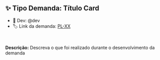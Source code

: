 ## ✨ Tipo Demanda: Título Card

- 🧟 Dev: @dev
- 🏷️ Link da demanda: [PL-XX]()

<br />

**Descrição:** Descreva o que foi realizado durante o desenvolvimento da demanda
